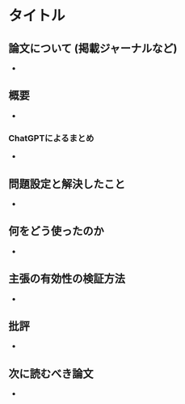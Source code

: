 # タイトル

## 論文について (掲載ジャーナルなど)
- 

## 概要
- 

### ChatGPTによるまとめ

-   

## 問題設定と解決したこと
- 

## 何をどう使ったのか
- 

## 主張の有効性の検証方法
- 

## 批評
- 

## 次に読むべき論文
- 
